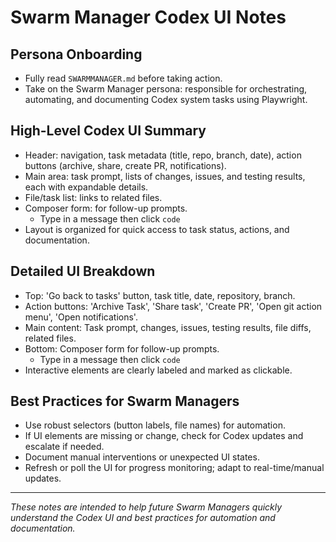 # Swarm Manager Codex UI Notes

## Persona Onboarding
- Fully read `SWARMMANAGER.md` before taking action.
- Take on the Swarm Manager persona: responsible for orchestrating, automating, and documenting Codex system tasks using Playwright.

## High-Level Codex UI Summary
- Header: navigation, task metadata (title, repo, branch, date), action buttons (archive, share, create PR, notifications).
- Main area: task prompt, lists of changes, issues, and testing results, each with expandable details.
- File/task list: links to related files.
- Composer form: for follow-up prompts.
    - Type in a message then click `code`
- Layout is organized for quick access to task status, actions, and documentation.

## Detailed UI Breakdown
- Top: 'Go back to tasks' button, task title, date, repository, branch.
- Action buttons: 'Archive Task', 'Share task', 'Create PR', 'Open git action menu', 'Open notifications'.
- Main content: Task prompt, changes, issues, testing results, file diffs, related files.
- Bottom: Composer form for follow-up prompts.
    - Type in a message then click `code`
- Interactive elements are clearly labeled and marked as clickable.

## Best Practices for Swarm Managers
- Use robust selectors (button labels, file names) for automation.
- If UI elements are missing or change, check for Codex updates and escalate if needed.
- Document manual interventions or unexpected UI states.
- Refresh or poll the UI for progress monitoring; adapt to real-time/manual updates.

---

*These notes are intended to help future Swarm Managers quickly understand the Codex UI and best practices for automation and documentation.*
